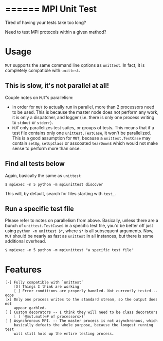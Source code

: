 ======
MPI Unit Test
======

Tired of having your tests take too long?

Need to test MPI protocols within a given method?

Usage
=====
`MUT` supports the same command line options as `unittest`. In fact, it is
completely compatible with `unittest`.

This is slow, it's not parallel at all!
-----
Couple notes on `MUT`'s parallelism:

- In order for `MUT` to actually run in parallel, more than 2 processors need to
  be used. This is because the master node does not perform any work, it is only
  a dispatcher, and logger (i.e. there is only one process writing to `stdout`
  or `stderr`).
- `MUT` only parallelizes test suites, or groups of tests. This means that if a
  test file contains only one `unittest.TestCase`, it won't be parallelized.
  This is a good assumption for `MUT`, because a `unittest.TestCase` may contain
  `setUp`, `setUpClass` or asscoated `tearDown`s which would not make sense to
  perform more than once.

Find all tests below
----
Again, basically the same as `unittest`

    $ mpiexec -n 5 python -m mpiunittest discover

This will, by default, search for files starting with `test_`.

Run a specific test file
----
Please refer to notes on parallelism from above. Basically, unless there are a
bunch of `unittest.TestCase`s in a specific test file, you'd be better off just
using `python -m unittest $*`, where `$*` is all subsequent arguments. Now,
`MUT` should be nearly as fast as `unittest` in all instances, but there is some
additional overhead.

    $ mpiexec -n 5 python -m mpiunittest "a specific test file"

Features
=====

    [-] Fully compatible with `unittest`
        [X] Things I think are working
        [ ] Error conditions are properly handled. Not currently tested... oops
    [x] Only one process writes to the standard stream, so the output does not
        appear garbled.
    [ ] Custom decorators -- I think they will need to be class decorators
        [ ] `@mut.mut(<# of processors>)`
    [ ] Asynchronous MPI. -- The master process is not asynchronous, which
        basically defeats the whole purpose, because the longest running test
        will still hold up the entire testing process.
